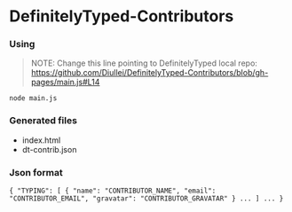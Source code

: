 DefinitelyTyped-Contributors
============================

### Using

> NOTE: Change this line pointing to DefinitelyTyped local repo: https://github.com/Diullei/DefinitelyTyped-Contributors/blob/gh-pages/main.js#L14

    node main.js

### Generated files

* index.html
* dt-contrib.json

### Json format

    { "TYPING": [ { "name": "CONTRIBUTOR_NAME", "email": "CONTRIBUTOR_EMAIL", "gravatar": "CONTRIBUTOR_GRAVATAR" } ... ] ... }
